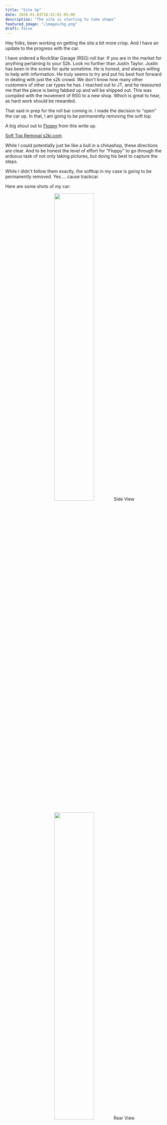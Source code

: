 ```yaml
---
title: "Site Up"
date: 2020-01-03T16:52:01-05:00
description: "The site is starting to take shape"
featured_image: "/images/bg.png"
draft: false
---
```


Hey folks, been working on getting the site a bit more crisp. And I have an update to the progress with the car.

I have ordered a RockStar Garage (RSG) roll bar. If you are in the market for anything pertaining to your S2k. Look no further than Justin Taylor. Justin has been in the scene for quite sometime. He is honest, and always willing to help with information. He truly seems to try and put his best foot forward in dealing with just the s2k crowd. We don't know how many other customers of other car types he has. I reached out to JT, and he reassured me that the piece is being fabbed up and will be shipped out. This was compiled with the movement of RSG to a new shop. Which is great to hear, as hard work should be rewarded. 

That said in prep for the roll bar coming in. I made the decision to "open" the car up. In that, I am going to be permanently removing the soft top.

A big shout out to <a href="https://www.s2ki.com/forums/members/floppy-82330/"> Floppy</a> from this write up. 

<a href="https://www.s2ki.com/forums/uk-ireland-s2000-community-25/how-soft-top-removal-1014512/#post22449575"> Soft Top Removal s2ki.com</a>

While I could potentially just be like a bull in a chinashop, these directions are clear. And to be honest the level of effort for "Floppy" to go through the arduous task of not only taking pictures, but doing his best to capture the steps. 

While I didn't follow them exactly, the softtop in my case is going to be permanently removed. Yes.... cause trackcar.

Here are some shots of my car:

<p align="center"> <img src="/images/softtop1.jpg" style="width:50%;">Side View</p>

<p align="center"> <img src="/images/softtop2.jpg" style="width:50%;">Rear View</p>

I will warn anyone that things this to be a trivial task. It's not. Make sure you clear out your day of honey-do lists, and make sure you have plenty of light, and a collector system setup for all of the pieces that you are going to collect on your way. 

The soft top is out, and FWIW I am selling the top if folks want it. I have already placed the rear glass on facebook marketplace to see if it gets any attention. Who knows. May just throw a refreshed soft top on it. Then park it in storage if I ever wanted to make the car "stockish" again. 

I plan on selling the 152+k mile F20c motor and Ap1 trans as a whole unit. I had picked up a slightly used AP2 trans from these fine folks. <a href="https://leecparts.com/"> LeeC Parts, Inc. </a> They were even nice enough to give us a tour of their facility. It was like being a kid in a candy store. Please do look them up in your in the NOVA/MD area. 

So with the purchase of the AP2 transmission, I also picked up an AP2 diff, driveshaft and the half shafts to go along with it. This way once I swap in the kmotor it will have AP2 bits to push all of that angry 2.4 vtec through.

Since this post is mainly about getting the site up and running. I wanted to see about if folks were interested in me starting a youtube channel. It would provide some realtime visibility of the build process. While I cannot promise an update frequency to that of a real no kidding blogger. I do plan on driving home more effort on this as this is something of a goal of mine. 

Please feel free to leave your comments below.

DG